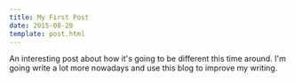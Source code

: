 ```yaml
---
title: My First Post
date: 2015-08-20
template: post.html
---
```


An interesting post about how it's going to be different this time around. I'm going write a lot more nowadays and use this blog to improve my writing.
